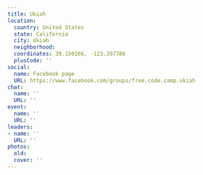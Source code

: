 ```yaml
---
title: Ukiah
location:
  country: United States
  state: California
  city: Ukiah
  neighborhood: 
  coordinates: 39.150166, -123.207786
  plusCode: ''
social:
  name: Facebook page
  URL: https://www.facebook.com/groups/free.code.camp.ukiah
chat:
  name: ''
  URL: ''
event:
  name: ''
  URL: ''
leaders:
- name: ''
  URL: ''
photos:
  old: 
  cover: ''
---
```

